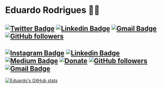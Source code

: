 # Eduardo Rodrigues 👨‍💻

[![Twitter Badge](https://img.shields.io/badge/-@edu_vrs-1ca0f1?style=flat-square&labelColor=1ca0f1&logo=twitter&logoColor=white&link=https://twitter.com/edu_vrs)](https://twitter.com/edu_vrs)
[![Linkedin Badge](https://img.shields.io/badge/-Eduardo-blue?style=flat-square&logo=Linkedin&logoColor=white&link=https://www.linkedin.com/in/eduardo-vinícius-rodrigues-silva-0a88a4224/)](https://www.linkedin.com/in/eduardo-vinícius-rodrigues-silva-0a88a4224/)
[![Gmail Badge](https://img.shields.io/badge/-edu.vinirodriues@gmail.com-c14438?style=flat-square&logo=Gmail&logoColor=white&link=mailto:edu.vinirodriues@gmail.com)](mailto:edu.vinirodriues@gmail.com)
[![GitHub followers](https://img.shields.io/github/followers/eduardovrs?label=Follow&style=social)](https://github.com/eduardovrs/?tab=follow)
---

[![Instagram Badge](https://img.shields.io/badge/-@edu_vrs-DD2A7B?style=flat-square&labelColor=DD2A7B&logo=instagram&logoColor=white&link=https://instagram.com/edu_vrs)](https://twitter.com/edu_vrs) [![Linkedin Badge](https://img.shields.io/badge/-sakshamtaneja-blue?style=flat-square&logo=Linkedin&logoColor=white&link=https://www.linkedin.com/in/tanejasaksham/)](https://www.linkedin.com/in/tanejasaksham/) [![Medium Badge](https://img.shields.io/badge/-@sakshamtaneja-03a57a?style=flat-square&labelColor=000000&logo=Medium&link=https://medium.com/@sakshamtaneja/)](https://medium.com/@sakshamtaneja/)
[![Donate](https://img.shields.io/badge/Support-%24-blue)](https://www.paypal.me/sakshamtaneja)
[![GitHub followers](https://img.shields.io/github/followers/sakshamtaneja21?label=Follow&style=social)](https://github.com/sakshamtaneja/?tab=follow)
[![Gmail Badge](https://img.shields.io/badge/-sakshamtaneja7861@gmail.com-c14438?style=flat-square&logo=Gmail&logoColor=white&link=mailto:sakshamtaneja7861@gmail.com)](mailto:sakshamtaneja7861@gmail.com)
---

[![Eduardo's GitHub stats](https://github-readme-stats.vercel.app/api?username=eduardovrs&theme=synthwave)](https://github.com/anuraghazra/github-readme-stats)


<!--
**eduardovrs/eduardovrs** is a ✨ _special_ ✨ repository because its `README.md` (this file) appears on your GitHub profile.

Here are some ideas to get you started:

- 🔭 I’m currently working on ...
- 🌱 I’m currently learning ...
- 👯 I’m looking to collaborate on ...
- 🤔 I’m looking for help with ...
- 💬 Ask me about ...
- 📫 How to reach me: ...
- 😄 Pronouns: ...
- ⚡ Fun fact: ...
-->
